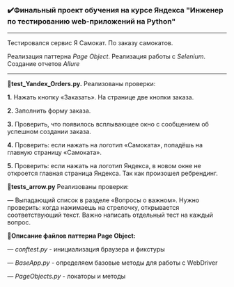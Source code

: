 <h3>✔️Финальный проект обучения на курсе Яндекса "Инженер по тестированию web-приложений на Python"</h3> 

_____________________________________________________________________________________________________________________________________________________________

Тестировался сервис Я Самокат. По заказу самокатов.

Реализация паттерна *Page Object*. Реализация работы с *Selenium*. Создание отчетов *Allure*

_____________________________________________________________________________________________________________________________________________________________


📜**test_Yandex_Orders.py.** Реализованы проверки: 

**1.** Нажать кнопку «Заказать». На странице две кнопки заказа.

**2.** Заполнить форму заказа.

**3.** Проверить, что появилось всплывающее окно с сообщением об успешном создании заказа.

**4.** Проверить: если нажать на логотип «Самоката», попадёшь на главную страницу «Самоката».

**5.** Проверить: если нажать на логотип Яндекса, в новом окне не откроется главная страница Яндекса. Так как произошел ребрендинг.


📜**tests_arrow.py** Реализованы проверки:

 — Выпадающий список в разделе «Вопросы о важном». Нужно проверить: когда нажимаешь на стрелочку, открывается
 соответствующий текст. Важно написать отдельный тест на каждый вопрос.
 
 
 📜**Описание файлов паттерна Page Object:**
 
— *conftest.py* - инициализация браузера и фикстуры

— *BaseApp.py* - определяем базовые методы для работы с WebDriver

— *PageObjects.py* - локаторы и методы 

